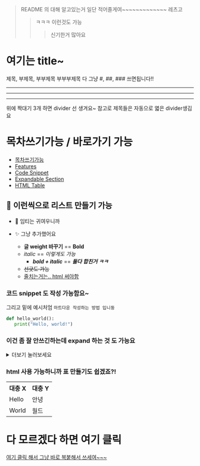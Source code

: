 > README 의 대해 알고있는거 일단 적어졸게여~~~~~~~~~~~~~ 레츠고
>> ㅋㅋㅋ 이런것도 가능 
>>> 신기한거 많아요

# 여기는 title~
제목, 부제목, 부부제목 부부부제목 다 그냥 #, ##, ### 쓰면됩니다!!

---
---
---
위에 짝대기 3개 하면 divider 선 생겨요~ 참고로 제목들은 자동으로 엷은 divider생김요

# 목차쓰기가능 / 바로가기 가능
- [목차쓰기가능](#목차쓰기가능)
- [Features](#-이런씩으로-리스트-만들기-가능)
- [Code Snippet](#코드-snippet-도-작성-가능함요)
- [Expandable Section](#이건-좀-잘-안쓰긴하는데-expand-하는-것-도-가능요)
- [HTML Table](#html-사용-가능하니까-표-만들기도-쉽겠죠)


## 🌟 이런씩으로 리스트 만들기 가능
   - 🌱 임티는 귀여우니까
   - ✨ 그냥 추가했어요

        - **글 weight 바꾸기** ==  __Bold__
        - *italic* == _이렇게도 가능_
            - ***bold + italic*** ==
___둘다 합친거 ㅋㅋ___
        - ~~선긋도 가능~~
        - <u>줄치는거는.. html 써야함</u>





### 코드 snippet 도 작성 가능함요~
 그리고  밑에 예시처엄 ``` 마트다운 작성하는 방법 입니둥 ```

 ```python
def hello_world():
    print("Hello, world!")
 ```

### 이건 좀 잘 안쓰긴하는데 expand 하는 것 도 가능요

   <details>
   <summary>더보기 눌러보세요</summary>

<p>그리고 html에서 쓰는 코드들고 readme 에서 쓰면 아주 잘 나옵니다! 사진도 스샷 복붙하면 바로 사용가능</p>

   <img src="https://github.com/user-attachments/assets/d4f212a9-e67e-492e-9ade-e01b0b668167" width="200"/>

</details>

   
### html 사용 가능하니까 표 만들기도 쉽겠죠?!

<table>
  <tr>
    <th>대충 X</th>
    <th>대충 Y</th>
  </tr>
  <tr>
    <td>Hello</td>
    <td>안녕</td>
  </tr>
  <tr>
    <td>World</td>
    <td>월드</td>
  </tr>
</table>

# 다 모르겠다 하면 여기 클릭

[여기 클릭 해서 그냥 바로 복붙해서 쓰세여~~~](https://github.com/4th-PARD-SERVER-PART/NaimKim/tree/main/hw1)

